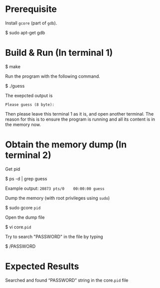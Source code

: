 # Prerequisite
Install `gcore` (part of `gdb`).

$ sudo apt-get gdb

# Build & Run (In terminal 1)
$ make

Run the program with the following command.

$ ./guess

The exepcted output is

`Please guess (8 byte):`

Then please leave this terminal 1 as it is, and open another terminal.
The reason for this is to ensure the program is running and all its content is in the memory now.

# Obtain the memory dump (In terminal 2)

Get pid

$ ps -d | grep guess

Example output: `20873 pts/0    00:00:00 guess`

Dump the memory (with root privileges using `sudo`)

$ sudo gcore `pid`

Open the dump file

$ vi core.`pid`

Try to search "PASSWORD" in the file by typing

$ /PASSWORD

# Expected Results
Searched and found “PASSWORD” string in the core.`pid` file 
